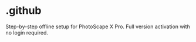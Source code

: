 # .github
Step-by-step offline setup for PhotoScape X Pro. Full version activation with no login required.
